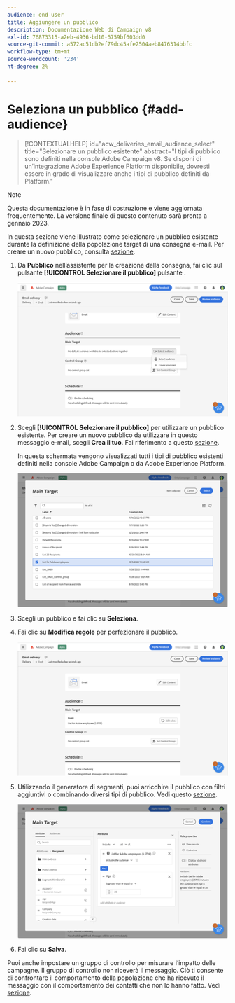 ```yaml
---
audience: end-user
title: Aggiungere un pubblico
description: Documentazione Web di Campaign v8
exl-id: 76873315-a2eb-4936-bd10-6759bf603dd0
source-git-commit: a572ac51db2ef79dc45afe2504aeb8476314bbfc
workflow-type: tm+mt
source-wordcount: '234'
ht-degree: 2%

---
```


# Seleziona un pubblico {#add-audience}

>[!CONTEXTUALHELP]
>id="acw_deliveries_email_audience_select"
>title="Selezionare un pubblico esistente"
>abstract="I tipi di pubblico sono definiti nella console Adobe Campaign v8. Se disponi di un’integrazione Adobe Experience Platform disponibile, dovresti essere in grado di visualizzare anche i tipi di pubblico definiti da Platform."

>[!NOTE]
>
>Questa documentazione è in fase di costruzione e viene aggiornata frequentemente. La versione finale di questo contenuto sarà pronta a gennaio 2023.

In questa sezione viene illustrato come selezionare un pubblico esistente durante la definizione della popolazione target di una consegna e-mail. Per creare un nuovo pubblico, consulta [sezione](segment-builder.md).

1. Da **Pubblico** nell’assistente per la creazione della consegna, fai clic sul pulsante **[!UICONTROL Selezionare il pubblico]** pulsante .

   ![](assets/create-audience.png)

1. Scegli **[!UICONTROL Selezionare il pubblico]** per utilizzare un pubblico esistente. Per creare un nuovo pubblico da utilizzare in questo messaggio e-mail, scegli **Crea il tuo**. Fai riferimento a questo [sezione](segment-builder.md).

   In questa schermata vengono visualizzati tutti i tipi di pubblico esistenti definiti nella console Adobe Campaign o da Adobe Experience Platform.

   ![](assets/create-audience2.png)

1. Scegli un pubblico e fai clic su **Seleziona**.

1. Fai clic su **Modifica regole** per perfezionare il pubblico.

   ![](assets/create-audience3.png)

1. Utilizzando il generatore di segmenti, puoi arricchire il pubblico con filtri aggiuntivi o combinando diversi tipi di pubblico. Vedi questo [sezione](segment-builder.md).

   ![](assets/create-audience4.png)

1. Fai clic su **Salva**.

Puoi anche impostare un gruppo di controllo per misurare l’impatto delle campagne. Il gruppo di controllo non riceverà il messaggio. Ciò ti consente di confrontare il comportamento della popolazione che ha ricevuto il messaggio con il comportamento dei contatti che non lo hanno fatto. Vedi [sezione](control-group.md).
